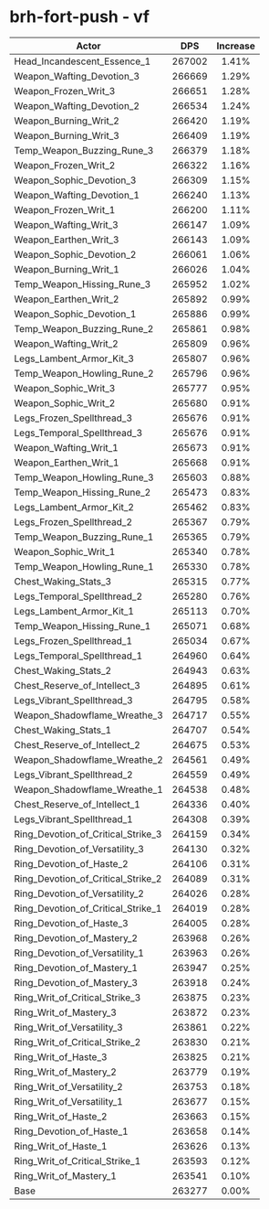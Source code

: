 # brh-fort-push - vf
| Actor | DPS | Increase |
|---|:---:|:---:|
|Head_Incandescent_Essence_1|267002|1.41%|
|Weapon_Wafting_Devotion_3|266669|1.29%|
|Weapon_Frozen_Writ_3|266651|1.28%|
|Weapon_Wafting_Devotion_2|266534|1.24%|
|Weapon_Burning_Writ_2|266420|1.19%|
|Weapon_Burning_Writ_3|266409|1.19%|
|Temp_Weapon_Buzzing_Rune_3|266379|1.18%|
|Weapon_Frozen_Writ_2|266322|1.16%|
|Weapon_Sophic_Devotion_3|266309|1.15%|
|Weapon_Wafting_Devotion_1|266240|1.13%|
|Weapon_Frozen_Writ_1|266200|1.11%|
|Weapon_Wafting_Writ_3|266147|1.09%|
|Weapon_Earthen_Writ_3|266143|1.09%|
|Weapon_Sophic_Devotion_2|266061|1.06%|
|Weapon_Burning_Writ_1|266026|1.04%|
|Temp_Weapon_Hissing_Rune_3|265952|1.02%|
|Weapon_Earthen_Writ_2|265892|0.99%|
|Weapon_Sophic_Devotion_1|265886|0.99%|
|Temp_Weapon_Buzzing_Rune_2|265861|0.98%|
|Weapon_Wafting_Writ_2|265809|0.96%|
|Legs_Lambent_Armor_Kit_3|265807|0.96%|
|Temp_Weapon_Howling_Rune_2|265796|0.96%|
|Weapon_Sophic_Writ_3|265777|0.95%|
|Weapon_Sophic_Writ_2|265680|0.91%|
|Legs_Frozen_Spellthread_3|265676|0.91%|
|Legs_Temporal_Spellthread_3|265676|0.91%|
|Weapon_Wafting_Writ_1|265673|0.91%|
|Weapon_Earthen_Writ_1|265668|0.91%|
|Temp_Weapon_Howling_Rune_3|265603|0.88%|
|Temp_Weapon_Hissing_Rune_2|265473|0.83%|
|Legs_Lambent_Armor_Kit_2|265462|0.83%|
|Legs_Frozen_Spellthread_2|265367|0.79%|
|Temp_Weapon_Buzzing_Rune_1|265365|0.79%|
|Weapon_Sophic_Writ_1|265340|0.78%|
|Temp_Weapon_Howling_Rune_1|265330|0.78%|
|Chest_Waking_Stats_3|265315|0.77%|
|Legs_Temporal_Spellthread_2|265280|0.76%|
|Legs_Lambent_Armor_Kit_1|265113|0.70%|
|Temp_Weapon_Hissing_Rune_1|265071|0.68%|
|Legs_Frozen_Spellthread_1|265034|0.67%|
|Legs_Temporal_Spellthread_1|264960|0.64%|
|Chest_Waking_Stats_2|264943|0.63%|
|Chest_Reserve_of_Intellect_3|264895|0.61%|
|Legs_Vibrant_Spellthread_3|264795|0.58%|
|Weapon_Shadowflame_Wreathe_3|264717|0.55%|
|Chest_Waking_Stats_1|264707|0.54%|
|Chest_Reserve_of_Intellect_2|264675|0.53%|
|Weapon_Shadowflame_Wreathe_2|264561|0.49%|
|Legs_Vibrant_Spellthread_2|264559|0.49%|
|Weapon_Shadowflame_Wreathe_1|264538|0.48%|
|Chest_Reserve_of_Intellect_1|264336|0.40%|
|Legs_Vibrant_Spellthread_1|264308|0.39%|
|Ring_Devotion_of_Critical_Strike_3|264159|0.34%|
|Ring_Devotion_of_Versatility_3|264130|0.32%|
|Ring_Devotion_of_Haste_2|264106|0.31%|
|Ring_Devotion_of_Critical_Strike_2|264089|0.31%|
|Ring_Devotion_of_Versatility_2|264026|0.28%|
|Ring_Devotion_of_Critical_Strike_1|264019|0.28%|
|Ring_Devotion_of_Haste_3|264005|0.28%|
|Ring_Devotion_of_Mastery_2|263968|0.26%|
|Ring_Devotion_of_Versatility_1|263963|0.26%|
|Ring_Devotion_of_Mastery_1|263947|0.25%|
|Ring_Devotion_of_Mastery_3|263918|0.24%|
|Ring_Writ_of_Critical_Strike_3|263875|0.23%|
|Ring_Writ_of_Mastery_3|263872|0.23%|
|Ring_Writ_of_Versatility_3|263861|0.22%|
|Ring_Writ_of_Critical_Strike_2|263830|0.21%|
|Ring_Writ_of_Haste_3|263825|0.21%|
|Ring_Writ_of_Mastery_2|263779|0.19%|
|Ring_Writ_of_Versatility_2|263753|0.18%|
|Ring_Writ_of_Versatility_1|263677|0.15%|
|Ring_Writ_of_Haste_2|263663|0.15%|
|Ring_Devotion_of_Haste_1|263658|0.14%|
|Ring_Writ_of_Haste_1|263626|0.13%|
|Ring_Writ_of_Critical_Strike_1|263593|0.12%|
|Ring_Writ_of_Mastery_1|263541|0.10%|
|Base|263277|0.00%|

